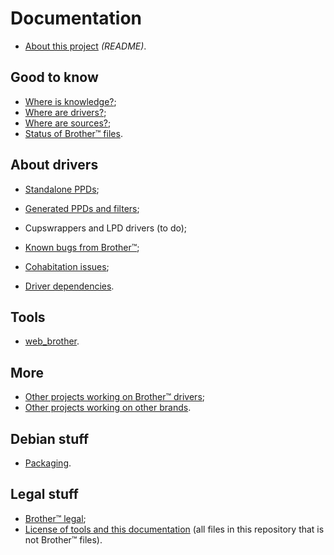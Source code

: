 Documentation
=============

* [About this project](../README.md) _(README)_.

Good to know
------------

* [Where is knowledge?](where_is_knowledge.md);
* [Where are drivers?](where_are_drivers.md);
* [Where are sources?](where_are_sources.md);
* [Status of Brother™ files](status_of_brother_files.md).

About drivers
-------------

* [Standalone PPDs](standalone_ppds.md);
* [Generated PPDs and filters](generated_ppds_and_filters.md);

* Cupswrappers and LPD drivers (to do);

* [Known bugs from Brother™](known_bugs_from_brother.md);
* [Cohabitation issues](cohabitation_issues.md);
* [Driver dependencies](driver_dependencies.md).

Tools
-----

* [web_brother](web_brother.md).

More
----

* [Other projects working on Brother™ drivers](other_projects_working_on_brother_drivers.md);
* [Other projects working on other brands](other_projects_working_on_other_brand.md).

Debian stuff
------------

* [Packaging](packaging.md).

Legal stuff
-----------

* [Brother™ legal](brother_legal.md);
* [License of tools and this documentation](../COPYING.md) (all files in this repository that is not Brother™ files).


